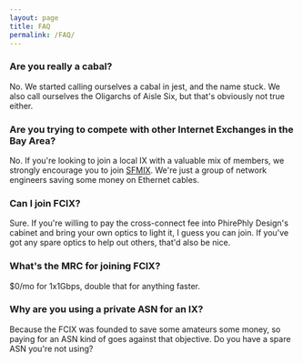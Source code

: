 ```yaml
---
layout: page
title: FAQ
permalink: /FAQ/
---
```


### Are you really a cabal?

No. We started calling ourselves a cabal in jest, and the name stuck.
We also call ourselves the Oligarchs of Aisle Six, but that's obviously not true either.

### Are you trying to compete with other Internet Exchanges in the Bay Area?

No. If you're looking to join a local IX with a valuable mix of members, we strongly encourage you to join [SFMIX](https://sfmix.org/). We're just a group of network engineers saving some money on Ethernet cables.

### Can I join FCIX?

Sure. If you're willing to pay the cross-connect fee into PhirePhly Design's cabinet and bring your own optics to light it, I guess you can join. If you've got any spare optics to help out others, that'd also be nice.

### What's the MRC for joining FCIX?

$0/mo for 1x1Gbps, double that for anything faster.

### Why are you using a private ASN for an IX?

Because the FCIX was founded to save some amateurs some money, so paying for an ASN kind of goes against that objective. Do you have a spare ASN you're not using?
